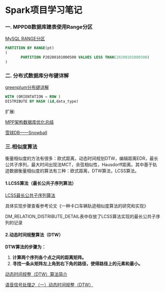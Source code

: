 # Spark项目学习笔记

### 一. MPPDB数据库建表使用Range分区

 [MySQL RANGE分区](https://www.cnblogs.com/chenmh/p/5627912.html)

```sql
PARTITION BY RANGE(pt)
(
       PARTITION P20200101000500 VALUES LESS THAN(20200101000500)
)
```

### 二. 分布式数据库分布键详解

[greenplum分布键详解](https://blog.csdn.net/double_happiness/article/details/83273054)

```sql
WITH (ORIENTATION = ROW )
DISTRIBUTE BY HASH (id,data_type)
```

扩展:  

[MPP架构数据库优化总结](https://blog.csdn.net/weixin_39781186/article/details/111783813?utm_medium=distribute.pc_relevant.none-task-blog-2~default~baidujs_title~default-0.control&spm=1001.2101.3001.4242) 

[雪球DB——Snowball ](https://www.modb.pro/wiki/632)

### 三.相似度算法

衡量相似度的方法有很多：欧式距离，动态时间规划DTW，编辑距离EDR，最长公共子序列，最大时间出现法MCT，余弦相似性，Hausdorff距离。其中基于轨迹数据衡量相似度的算法有三种：欧式距离，DTW算法，LCSS算法。

#### 1.LCSS算法（最长公共子序列算法）

 [LCSS最长公共子序列算法](https://www.cnblogs.com/hugechuanqi/p/10642684.html)

具体实现步骤查看参考论文《一种卡口车辆轨迹相似度算法的研究和实现》

DM_RELATION_DISTRIBUTE_DETAIL表中存放了LCSS算法实现的最长公共子序列的记录

#### 2.动态时间规整算法（DTW）

**DTW算法的步骤为：**

1. **计算两个序列各个点之间的距离矩阵。**
2. **寻找一条从矩阵左上角到右下角的路径，使得路径上的元素和最小。**

[动态时间规整（DTW）算法简介](https://zhuanlan.zhihu.com/p/43247215)

[语音信号处理之（一）动态时间规整（DTW）](https://blog.csdn.net/zouxy09/article/details/9140207)

